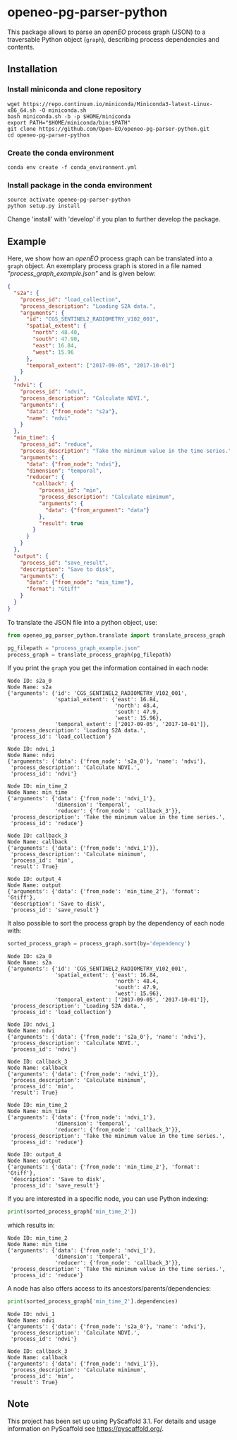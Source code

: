 # openeo-pg-parser-python

This package allows to parse an *openEO* process graph (JSON) to a traversable Python object (`graph`), describing process dependencies and contents.


## Installation

### Install miniconda and clone repository

```
wget https://repo.continuum.io/miniconda/Miniconda3-latest-Linux-x86_64.sh -O miniconda.sh
bash miniconda.sh -b -p $HOME/miniconda
export PATH="$HOME/miniconda/bin:$PATH"
git clone https://github.com/Open-EO/openeo-pg-parser-python.git
cd openeo-pg-parser-python
 ```

### Create the conda environment

```
conda env create -f conda_environment.yml
```

### Install package in the conda environment

```
source activate openeo-pg-parser-python
python setup.py install
```

Change 'install' with 'develop' if you plan to further develop the package.


## Example

Here, we show how an *openEO* process graph can be translated into a `graph` object.
An exemplary process graph is stored in a file named *"process_graph_example.json"* and is given below:
```json
{
  "s2a": {
    "process_id": "load_collection",
    "process_description": "Loading S2A data.",
    "arguments": {
      "id": "CGS_SENTINEL2_RADIOMETRY_V102_001",
      "spatial_extent": {
        "north": 48.40,
        "south": 47.90,
        "east": 16.84,
        "west": 15.96
      },
      "temporal_extent": ["2017-09-05", "2017-10-01"]
    }
  },
  "ndvi": {
    "process_id": "ndvi",
    "process_description": "Calculate NDVI.",
    "arguments": {
      "data": {"from_node": "s2a"},
      "name": "ndvi"
    }
  },
  "min_time": {
    "process_id": "reduce",
    "process_description": "Take the minimum value in the time series.",
    "arguments": {
      "data": {"from_node": "ndvi"},
      "dimension": "temporal",
      "reducer": {
        "callback": {
          "process_id": "min",
          "process_description": "Calculate minimum",
          "arguments": {
            "data": {"from_argument": "data"}
          },
          "result": true
        }
      }
    }
  },
  "output": {
    "process_id": "save_result",
    "description": "Save to disk",
    "arguments": {
      "data": {"from_node": "min_time"},
      "format": "Gtiff"
    }
  }
}
```
To translate the JSON file into a python object, use:
```python
from openeo_pg_parser_python.translate import translate_process_graph

pg_filepath = "process_graph_example.json"
process_graph = translate_process_graph(pg_filepath)
```
If you print the `graph` you get the information contained in each node:
```
Node ID: s2a_0
Node Name: s2a
{'arguments': {'id': 'CGS_SENTINEL2_RADIOMETRY_V102_001',
               'spatial_extent': {'east': 16.84,
                                  'north': 48.4,
                                  'south': 47.9,
                                  'west': 15.96},
               'temporal_extent': ['2017-09-05', '2017-10-01']},
 'process_description': 'Loading S2A data.',
 'process_id': 'load_collection'}

Node ID: ndvi_1
Node Name: ndvi
{'arguments': {'data': {'from_node': 's2a_0'}, 'name': 'ndvi'},
 'process_description': 'Calculate NDVI.',
 'process_id': 'ndvi'}

Node ID: min_time_2
Node Name: min_time
{'arguments': {'data': {'from_node': 'ndvi_1'},
               'dimension': 'temporal',
               'reducer': {'from_node': 'callback_3'}},
 'process_description': 'Take the minimum value in the time series.',
 'process_id': 'reduce'}

Node ID: callback_3
Node Name: callback
{'arguments': {'data': {'from_node': 'ndvi_1'}},
 'process_description': 'Calculate minimum',
 'process_id': 'min',
 'result': True}

Node ID: output_4
Node Name: output
{'arguments': {'data': {'from_node': 'min_time_2'}, 'format': 'Gtiff'},
 'description': 'Save to disk',
 'process_id': 'save_result'}
```
It also possible to sort the process graph by the dependency of each node
with:
```python
sorted_process_graph = process_graph.sort(by='dependency')
```
```
Node ID: s2a_0
Node Name: s2a
{'arguments': {'id': 'CGS_SENTINEL2_RADIOMETRY_V102_001',
               'spatial_extent': {'east': 16.84,
                                  'north': 48.4,
                                  'south': 47.9,
                                  'west': 15.96},
               'temporal_extent': ['2017-09-05', '2017-10-01']},
 'process_description': 'Loading S2A data.',
 'process_id': 'load_collection'}

Node ID: ndvi_1
Node Name: ndvi
{'arguments': {'data': {'from_node': 's2a_0'}, 'name': 'ndvi'},
 'process_description': 'Calculate NDVI.',
 'process_id': 'ndvi'}

Node ID: callback_3
Node Name: callback
{'arguments': {'data': {'from_node': 'ndvi_1'}},
 'process_description': 'Calculate minimum',
 'process_id': 'min',
 'result': True}

Node ID: min_time_2
Node Name: min_time
{'arguments': {'data': {'from_node': 'ndvi_1'},
               'dimension': 'temporal',
               'reducer': {'from_node': 'callback_3'}},
 'process_description': 'Take the minimum value in the time series.',
 'process_id': 'reduce'}

Node ID: output_4
Node Name: output
{'arguments': {'data': {'from_node': 'min_time_2'}, 'format': 'Gtiff'},
 'description': 'Save to disk',
 'process_id': 'save_result'}
```
If you are interested in a specific node, you can use Python indexing:
```python
print(sorted_process_graph['min_time_2'])
```
which results in:
```
Node ID: min_time_2
Node Name: min_time
{'arguments': {'data': {'from_node': 'ndvi_1'},
               'dimension': 'temporal',
               'reducer': {'from_node': 'callback_3'}},
 'process_description': 'Take the minimum value in the time series.',
 'process_id': 'reduce'}
```
A node has also offers access to its ancestors/parents/dependencies:
```python
print(sorted_process_graph['min_time_2'].dependencies)
```

```
Node ID: ndvi_1
Node Name: ndvi
{'arguments': {'data': {'from_node': 's2a_0'}, 'name': 'ndvi'},
 'process_description': 'Calculate NDVI.',
 'process_id': 'ndvi'}

Node ID: callback_3
Node Name: callback
{'arguments': {'data': {'from_node': 'ndvi_1'}},
 'process_description': 'Calculate minimum',
 'process_id': 'min',
 'result': True}
```

## Note

This project has been set up using PyScaffold 3.1. For details and usage
information on PyScaffold see https://pyscaffold.org/.

